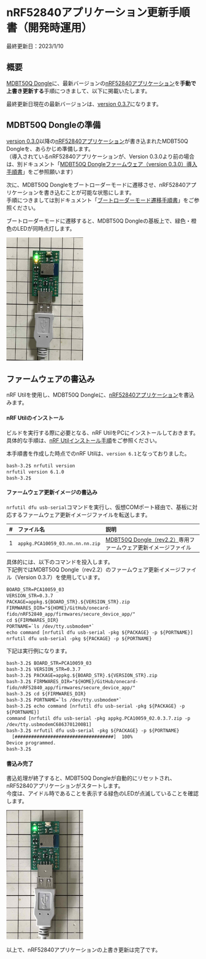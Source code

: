 # nRF52840アプリケーション更新手順書（開発時運用）

最終更新日：2023/1/10

## 概要

[MDBT50Q Dongle](../../../FIDO2Device/MDBT50Q_Dongle/README.md)に、最新バージョンの[nRF52840アプリケーション](../../../nRF52840_app/firmwares/secure_device_app)を<b>手動で上書き更新する</b>手順につきまして、以下に掲載いたします。

最終更新日現在の最新バージョンは、[version 0.3.7](https://github.com/diverta/onecard-fido/blob/752fb54218eb84e9dcb30af3e36c0347349eaa6a/nRF52840_app/firmwares/secure_device_app/appkg.PCA10059_03.0.3.7.zip)になります。

## MDBT50Q Dongleの準備

[version 0.3.0](https://github.com/diverta/onecard-fido/blob/doc-20210203/nRF52840_app/firmwares/secure_device_app)以降の[nRF52840アプリケーション](../../../nRF52840_app/firmwares/secure_device_app)が書き込まれたMDBT50Q Dongleを、あらかじめ準備します。<br>
（導入されているnRF52840アプリケーションが、Version 0.3.0より前の場合は、別ドキュメント「[MDBT50Q Dongleファームウェア（version 0.3.0）導入手順書](../../../nRF52840_app/firmwares/secure_device_app/WRITEAPP_0_3_0.md)」をご参照願います）

次に、MDBT50Q Dongleをブートローダーモードに遷移させ、nRF52840アプリケーションを書き込むことが可能な状態にします。<br>
手順につきましては別ドキュメント「[ブートローダーモード遷移手順書](../../../nRF52840_app/firmwares/secure_device_app/BLMODE.md)」をご参照ください。

ブートローダーモードに遷移すると、MDBT50Q Dongleの基板上で、緑色・橙色のLEDが同時点灯します。

<img src="../../../nRF52840_app/firmwares/sample_blehrs/assets02/0002.jpg" width="200">

## ファームウェアの書込み

nRF Utilを使用し、MDBT50Q Dongleに、[nRF52840アプリケーション](../../../nRF52840_app/firmwares/secure_device_app)を書込みます。

#### nRF Utilのインストール

ビルドを実行する際に必要となる、nRF UtilをPCにインストールしておきます。<br>
具体的な手順は、[nRF Utilインストール手順](../../../nRF52840_app/NRFUTILINST.md)をご参照ください。

本手順書を作成した時点でのnRF Utilは、`version 6.1`となっておりました。

```
bash-3.2$ nrfutil version
nrfutil version 6.1.0
bash-3.2$
```

#### ファームウェア更新イメージの書込み

`nrfutil dfu usb-serial`コマンドを実行し、仮想COMポート経由で、基板に対応するファームウェア更新イメージファイルを転送します。

| # |ファイル名 |説明 |
|:-:|:-|:-|
|1|`appkg.PCA10059_03.nn.nn.nn.zip`|[MDBT50Q Dongle（rev2.2）](../../../FIDO2Device/MDBT50Q_Dongle/pcb_rev2_2/README.md)専用ファームウェア更新イメージファイル|

具体的には、以下のコマンドを投入します。<br>
下記例ではMDBT50Q Dongle（rev2.2）のファームウェア更新イメージファイル（Version 0.3.7）を使用しています。

```
BOARD_STR=PCA10059_03
VERSION_STR=0.3.7
PACKAGE=appkg.${BOARD_STR}.${VERSION_STR}.zip
FIRMWARES_DIR="${HOME}/GitHub/onecard-fido/nRF52840_app/firmwares/secure_device_app/"
cd ${FIRMWARES_DIR}
PORTNAME=`ls /dev/tty.usbmodem*`
echo command [nrfutil dfu usb-serial -pkg ${PACKAGE} -p ${PORTNAME}]
nrfutil dfu usb-serial -pkg ${PACKAGE} -p ${PORTNAME}
```

下記は実行例になります。

```
bash-3.2$ BOARD_STR=PCA10059_03
bash-3.2$ VERSION_STR=0.3.7
bash-3.2$ PACKAGE=appkg.${BOARD_STR}.${VERSION_STR}.zip
bash-3.2$ FIRMWARES_DIR="${HOME}/GitHub/onecard-fido/nRF52840_app/firmwares/secure_device_app/"
bash-3.2$ cd ${FIRMWARES_DIR}
bash-3.2$ PORTNAME=`ls /dev/tty.usbmodem*`
bash-3.2$ echo command [nrfutil dfu usb-serial -pkg ${PACKAGE} -p ${PORTNAME}]
command [nrfutil dfu usb-serial -pkg appkg.PCA10059_02.0.3.7.zip -p /dev/tty.usbmodemC6863701200B1]
bash-3.2$ nrfutil dfu usb-serial -pkg ${PACKAGE} -p ${PORTNAME}
  [####################################]  100%          
Device programmed.
bash-3.2$
```

#### 書込み完了

書込処理が終了すると、MDBT50Q Dongleが自動的にリセットされ、nRF52840アプリケーションがスタートします。<br>
今度は、アイドル時であることを表示する緑色のLEDが点滅していることを確認します。

<img src="../../../nRF52840_app/firmwares/secure_device_app/assets01/0010.jpg" width="200">

以上で、nRF52840アプリケーションの上書き更新は完了です。
